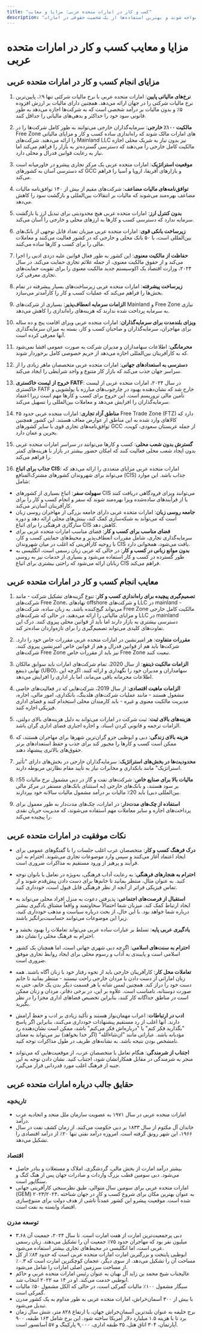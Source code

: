 ```yaml
---
title: "کسب و کار در امارات متحده عربی: مزایا و معایب"
description: "مروری بر مزایای راه‌اندازی شرکت در امارات متحده عربی، مشکلاتی که کسب و کارها ممکن است با آن مواجه شوند و بهترین استفاده‌ها از یک شخصیت حقوقی در امارات"
---
```


# مزایا و معایب کسب و کار در امارات متحده عربی

## مزایای انجام کسب و کار در امارات متحده عربی

1. **نرخ‌های مالیاتی پایین**: امارات متحده عربی با نرخ مالیات شرکتی تنها ۹٪، پایین‌ترین نرخ مالیات شرکتی را در جهان ارائه می‌دهد. همچنین دارای مالیات بر ارزش افزوده ۵٪ و بدون مالیات بر درآمد شخصی است که به شرکت‌ها اجازه می‌دهد به طور قانونی سود خود را حداکثر و بدهی‌های مالیاتی را حداقل کنند.

2. **مالکیت ۱۰۰٪ خارجی**: سرمایه‌گذاران خارجی می‌توانند به طور کامل شرکت‌ها را در Free Zone های امارات مالک شوند که راه‌اندازی ساده کسب و کار و مزایای مالیاتی را ارائه می‌دهند. شرکت‌های Mainland LLC نیز بدون نیاز به شریک محلی اجازه مالکیت کامل خارجی را می‌دهند که دسترسی گسترده‌تر به بازار را فراهم می‌کند اما نیاز به رعایت قوانین فدرال و محلی دارد.

3. **موقعیت استراتژیک**: امارات متحده عربی یک مرکز تجاری پیشرو در خاورمیانه است که دسترسی آسان به کشورهای GCC و بازارهای آفریقا، اروپا و آسیا را فراهم می‌کند.

4. **توافق‌نامه‌های مالیات مضاعف**: شرکت‌های مقیم از بیش از ۱۴۰ توافق‌نامه مالیات مضاعف بهره‌مند می‌شوند که مالیات بر انتقالات بین‌المللی و بازگشت سود را کاهش می‌دهد.

5. **بدون کنترل ارز**: امارات متحده عربی هیچ محدودیتی برای تبدیل ارز یا بازگشت سرمایه ندارد که دسترسی کسب و کارها به ارزهای محلی و خارجی را آسان می‌کند.

6. **زیرساخت بانکی قوی**: امارات متحده عربی میزبان تعداد قابل توجهی از بانک‌های بین‌المللی است، با ۵۰ بانک محلی و خارجی که در کشور فعالیت می‌کنند و معاملات مالی را برای کسب و کارها ساده می‌کنند.

7. **حفاظت از مالکیت معنوی**: این کشور به طور فعال قوانین علیه دزدی ادبی را اجرا می‌کند و از حقوق مالکیت معنوی، از جمله علائم تجاری حمایت می‌کند. در سال ۲۰۲۴، وزارت اقتصاد یک اکوسیستم جدید مالکیت معنوی را برای تقویت حمایت‌های تجاری معرفی کرد.

8. **زیرساخت پیشرفته**: امارات متحده عربی زیرساخت‌های بسیار پیشرفته در تمام بخش‌ها را فراهم می‌کند که عملیات کسب و کار را کارآمدتر می‌سازد.

9. **الزامات سرمایه انعطاف‌پذیر**: بسیاری از شرکت‌های Mainland و Free Zone نیازی به سرمایه پرداخت شده ندارند که هزینه‌های راه‌اندازی را کاهش می‌دهد.

10. **ویزای بلندمدت برای سرمایه‌گذاران**: امارات متحده عربی ویزای اقامت پنج و ده ساله برای مهاجران، سرمایه‌گذاران و صاحبان کسب و کار، بسته به میزان سرمایه‌گذاری آنها معرفی کرده است.

11. **محرمانگی**: اطلاعات سهامداران و مدیران شرکت به صورت عمومی افشا نمی‌شود که به کارآفرینان بین‌المللی اجازه می‌دهد از حریم خصوصی کامل برخوردار شوند.

12. **دسترسی به استعدادهای جهانی**: امارات متحده عربی متخصصان ماهر زیادی را از سراسر جهان جذب می‌کند که بازار کار متنوع و واجد شرایطی را ایجاد می‌کند.

13. **خروج از لیست خاکستری FATF**: در سال ۲۰۲۴، امارات متحده عربی از لیست خاکستری FATF خارج شد که نشان‌دهنده بهبود در چارچوب‌های مبارزه با پولشویی و تأمین مالی تروریسم است. این خروج برای کسب و کارها مهم است زیرا اعتماد سرمایه‌گذاران را افزایش می‌دهد و معاملات بین‌المللی را تسهیل می‌کند.

14. **مناطق آزاد تجاری**: امارات متحده عربی حدود ۴۵ Free Trade Zone (FTZ) دارد که کالاهای وارد شده به این مناطق از عوارض معاف هستند. این کشور همچنین توافق‌نامه‌های تجاری قوی با سایر کشورهای GCC از جمله عربستان سعودی، کویت، بحرین و عمان دارد.

15. **گسترش بدون شعب محلی**: کسب و کارها می‌توانند در سراسر امارات متحده عربی بدون ایجاد شعب محلی فعالیت کنند که امکان حضور بیشتر در بازار با هزینه‌های کمتر را فراهم می‌کند.

16. **جذاب برای اتباع CIS**: امارات متحده عربی مزایای متعددی را ارائه می‌دهد که می‌تواند برای شهروندان کشورهای مشترک‌المنافع (CIS) جذاب باشد. این موارد شامل:

- **سهولت سفر**: اتباع بسیاری از کشورهای CIS می‌توانند ویزای فرودگاهی دریافت کنند یا از فرآیندهای ساده‌شده ویزا بهره‌مند شوند که سفر و انجام کسب و کار را برای کارآفرینان آسان‌تر می‌کند.
- **جامعه روسی زبان**: امارات متحده عربی دارای جامعه بزرگی از مهاجران روسی زبان است که می‌تواند به شبکه‌سازی کمک کند، بینش‌های محلی ارائه دهد و دوره سازگاری فرهنگی را برای اتباع CIS کاهش دهد.
- **فضای مناسب برای کسب و کار**: فضای مناسب امارات متحده عربی برای سرمایه‌گذاری تجاری، شامل مقررات انعطاف‌پذیر و محیط‌های حمایتی کسب و کار، با روحیه کارآفرینی که اغلب در میان شهروندان CIS یافت می‌شود، همخوانی دارد.
- **بدون موانع زبانی در کسب و کار**: در حالی که عربی زبان رسمی است، انگلیسی به طور گسترده در کسب و کار استفاده می‌شود و بسیاری از خدمات نیز به روسی زبانان ارائه می‌شود که راحتی بیشتری برای اتباع CIS فراهم می‌کند.

## معایب انجام کسب و کار در امارات متحده عربی

1. **تصمیم‌گیری پیچیده برای راه‌اندازی کسب و کار**: تنوع گزینه‌های تشکیل شرکت - مانند شرکت‌های Free Zone، نهادهای offshore و شرکت‌های LLC در mainland - می‌تواند گیج‌کننده باشد. به زبان ساده، شرکت‌های Free Zone مالکیت کامل خارجی و مزایای مالیاتی را ارائه می‌دهند، در حالی که شرکت‌های LLC در mainland دسترسی بیشتری به بازار دارند اما باید از قوانین محلی پیروی کنند. درک این تفاوت‌های کلیدی می‌تواند تصمیم‌گیری را برای تازه‌واردان ساده‌تر کند.

2. **مقررات متفاوت**: هر امیرنشین در امارات متحده عربی مقررات خاص خود را دارد. شرکت‌ها باید هم از قوانین فدرال و هم از قوانین خاص امیرنشین پیروی کنند. شرکت‌های Free Zone نیز باید از مقررات خاص Free Zone تبعیت کنند.

3. **الزامات مالکیت ذینفع**: از سال 2020، تمام شرکت‌های امارات باید سوابق مالکان نهایی ذینفع (UBO)، سهامداران و مدیران خود را نگهداری و ارائه کنند. اگرچه این اطلاعات محرمانه باقی می‌ماند، اما بار اداری را افزایش می‌دهد.

4. **الزامات ماهیت اقتصادی**: از سال 2019، شرکت‌هایی که در فعالیت‌های خاصی مشغول هستند - مانند عملیات شرکت‌های هلدینگ، بانکداری، امور مالی، اجاره، مدیریت مالکیت معنوی و غیره - باید کارمندان محلی استخدام کنند و فضای اداری فیزیکی اجاره کنند.

5. **هزینه‌های بالای ثبت**: ثبت شرکت در امارات می‌تواند به دلیل هزینه‌های بالای دولتی، الزامات ترجمه و قانونی کردن اسناد، و اجاره اجباری فضای اداری گران باشد.

6. **هزینه بالای زندگی**: دبی و ابوظبی جزو گران‌ترین شهرها برای مهاجران هستند، که ممکن است کسب و کارها را مجبور کند برای جذب و حفظ استعدادهای برتر حقوق‌های بالاتری پیشنهاد دهند.

7. **محدودیت‌ها در بخش‌های استراتژیک**: سرمایه‌گذاران خارجی در بخش‌های دارای "تأثیر استراتژیک" مانند بانکداری و مخابرات نیاز به تأیید مقام نظارتی مربوطه دارند.

8. **مالیات بالا برای صنایع خاص**: شرکت‌های نفت و گاز در دبی مشمول نرخ مالیات 55٪ بر سود هستند، و بانک‌های خارجی (به استثنای بانک‌های مستقر در مرکز مالی بین‌المللی دبی) باید 20٪ مالیات بر درآمد مشمول مالیات سالانه خود بپردازند.

9. **استفاده از چک‌های مدت‌دار**: در امارات، چک‌های مدت‌دار به طور معمول برای پرداخت‌های اجاره و سایر معاملات مهم استفاده می‌شوند، که مدیریت جریان نقدی را پیچیده می‌کند.

## نکات موفقیت در امارات متحده عربی

- **درک فرهنگ کسب و کار**: متخصصان عرب اغلب جلسات را با گفتگوهای عمومی برای ایجاد اعتماد آغاز می‌کنند و سپس وارد موضوعات تجاری می‌شوند. احترام به این فرآیند و پرهیز از ورود مستقیم به مذاکرات ضروری است.

- **احترام به هنجارهای فرهنگی**: به رعایت آداب فرهنگی، به‌ویژه در تعامل با بانوان توجه کنید. به عنوان مثال، منتظر بمانید تا خانم‌ها برای دست دادن پیش‌قدم شوند و از تماس فیزیکی فراتر از آنچه از نظر فرهنگی قابل قبول است، خودداری کنید.

- **استقبال از فرصت‌های اجتماعی**: پذیرفتن دعوت به منزل افراد محلی می‌تواند به ایجاد ارتباط کمک کند. میزبان شما احتمالاً سخاوتمند و واقعاً مشتاق یادگیری بیشتر درباره شما خواهد بود. با این حال، از بحث درباره سیاست و مذهب خودداری کنید، زیرا این موضوعات می‌توانند حساسیت‌برانگیز باشند.

- **یادگیری عربی پایه**: تسلط بر عبارات ساده عربی می‌تواند تعاملات را بهبود بخشد و احترام به فرهنگ محلی را نشان دهد.

- **احترام به سنت‌های اسلامی**: اگرچه دبی شهری جهانی است، اما همچنان یک کشور اسلامی است و پایبندی به آداب و رسوم محلی برای ایجاد روابط تجاری موفق ضروری است.

- **تعاملات محل کار**: کارآفرینان خارجی باید از نحوه رفتار خود با زنان آگاه باشند. همه زنان اماراتی از دست دادن با مردان خارجی راحت نیستند - منتظر بمانید تا خانم دست خود را دراز کند. همچنین لمس شانه یا هر قسمت دیگر بدن یک خانم، حتی به صورت دوستانه، نامناسب است. علاوه بر این، در برخی دفاتر، مردان و زنان ممکن است در مناطق جداگانه کار کنند، بنابراین تخصیص فضاهای اداری مجزا را در نظر بگیرید.

- **ادب در ارتباطات**: اعراب مهمان‌نواز هستند و تأکید زیادی بر ادب و حفظ آرامش دارند. آنها اغلب از رد مستقیم پیشنهادات خودداری می‌کنند، بنابراین اگر پاسخ "بگذارید فکر کنم" یا "درباره‌اش فکر می‌کنم" باشد، ممکن است نشان‌دهنده رد مؤدبانه باشد. عباراتی مانند "ان‌شاءالله" (اگر خدا بخواهد) نیز می‌تواند به معنای نامشخص بودن نتیجه باشد. به نشانه‌های ظریف در طول مذاکرات توجه کنید.

- **اجتناب از شرمندگی**: هنگام تعامل با متخصصان عرب، از موقعیت‌هایی که می‌تواند منجر به شرمندگی در مقابل همکارانشان شود، اجتناب کنید. نشان دادن توجه به این جنبه از فرهنگ اغلب مورد قدردانی قرار می‌گیرد.

## حقایق جالب درباره امارات متحده عربی

### تاریخچه

- امارات متحده عربی در سال ۱۹۷۱ به عضویت سازمان ملل متحد و اتحادیه عرب درآمد.
- خاندان آل مکتوم از سال ۱۸۳۳ بر دبی حکومت می‌کنند. از زمان کشف نفت در سال ۱۹۶۶، این شهر رونق گرفته است. امروزه درآمد نفتی تنها ۲۰٪ از درآمد اقتصادی را تشکیل می‌دهد.

### اقتصاد

- بیشتر درآمد امارت از بخش مالی، گردشگری، املاک و مستغلات و بنادر حاصل می‌شود. دبی سومین قطب بزرگ واردات و صادرات جهان پس از هنگ کنگ و سنگاپور است.
- امارات متحده عربی برای سومین سال متوالی، طبق نظرسنجی کارآفرینی جهانی (GEM) ۲۰۲۳/۲۰۲۴، به عنوان بهترین مکان برای شروع کسب و کار در جهان شناخته شده است. موقعیت پیشرو این کشور عمدتاً ناشی از هدف دولت برای متنوع‌سازی اقتصاد وابسته به نفت است.

### توسعه مدرن

- دبی پرجمعیت‌ترین امارت از هفت امارت است. تا سال ۲۰۲۴، جمعیت آن ۳.۶۸ میلیون نفر بود که مهاجران حدود ۷۵٪ جمعیت آن را تشکیل می‌دهند. زبان رسمی عربی است، اما انگلیسی در محیط‌های تجاری بیشتر استفاده می‌شود.
- ابوظبی پایتخت و بزرگترین امارت امارات متحده عربی است که حدود ۸۴٪ از کل مساحت آن را تشکیل می‌دهد. از سوی دیگر، عجمان کوچکترین امارت است که ۰.۳٪ از مساحت سرزمین اصلی امارات را شامل می‌شود.
- عالیجناب شیخ محمد بن زاید آل نهیان به عنوان رئیس امارات متحده عربی و حاکم ابوظبی خدمت می‌کند. او در ۱۴ مه ۲۰۲۲ انتخاب شد.
- سیگار مشمول ۱۰۰٪ مالیات گمرکی است، در حالی که الکل مشمول ۵۰٪ مالیات گمرکی است.
- با بیش از ۳۰۰ آسمان‌خراش، امارات متحده عربی به طور مداوم به یک کشور مدرن تبدیل می‌شود.
- برج خلیفه به عنوان بلندترین آسمان‌خراش جهان، با ارتفاع ۸۲۸ متر، شش سال زمان برد تا با هزینه ۱.۵ میلیارد دلار آمریکا ساخته شود. این برج شامل ۱۶۳ طبقه، ۹۰۰ آپارتمان، ۳۰۴ اتاق هتل، ۳۵ طبقه اداری، ۹,۰۰۰ پارکینگ و ۵۷ آسانسور است.